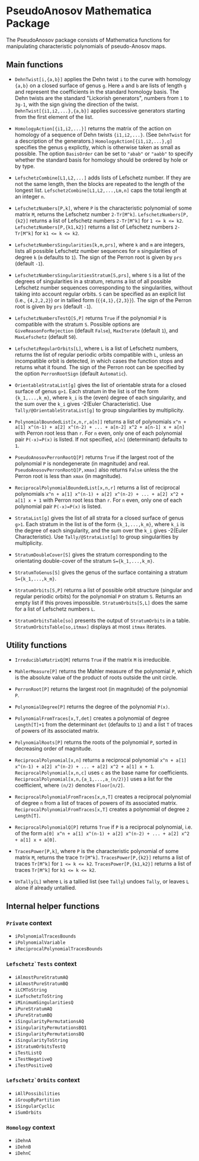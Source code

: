 # PseudoAnosov Mathematica Package

The PseudoAnosov package consists of Mathematica functions for
manipulating characteristic polynomials of pseudo-Anosov maps.

## Main functions

- `DehnTwist[i,{a,b}]` applies the Dehn twist `i` to the curve with homology `{a,b}` on a closed surface of genus `g`.  Here `a` and `b` are lists of length `g` and represent the coefficients in the standard homology basis.  The Dehn twists are the standard "Lickorish generators", numbers from `1` to `3g-1`, with the sign giving the direction of the twist.  `DehnTwist[{i1,i2,...},{a,b}]` applies successive generators starting from the first element of the list.

- `HomologyAction[{i1,i2,...}]` returns the matrix of the action on homology of a sequence of Dehn twists `{i1,i2,...}`.  (See `DehnTwist` for a description of the generators.)  `HomologyAction[{i1,i2,...},g]` specifies the genus `g` explictly, which is otherwise taken as small as possible.  The option `BasisOrder` can be set to `"abab"` or `"aabb"` to specify whether the standard basis for homology should be ordered by hole or by type.

- `LefschetzCombine[L1,L2,...]` adds lists of Lefschetz number.  If they are not the same length, then the blocks are repeated to the length of the longest list. `LefschetzCombine[L1,L2,...,Lm,n]` caps the total length at an integer `n`.

- `LefschetzNumbers[P,k]`, where `P` is the characteristic polynomial of some matrix `M`, returns the Lefschetz number `2-Tr[M^k]`.  `LefschetzNumbers[P,{k2}]` returns a list of Lefschetz numbers `2-Tr[M^k]` for `1 <= k <= k2`.  `LefschetzNumbers[P,{k1,k2}]` returns a list of Lefschetz numbers `2-Tr[M^k]` for `k1 <= k <= k2`.

- `LefschetzNumbersSingularities[k,m,prs]`, where `k` and `m` are integers, lists all possible Lefschetz number sequences for `m` singularities of degree `k` (`m` defaults to `1`).  The sign of the Perron root is given by `prs` (default `-1`).

- `LefschetzNumbersSingularitiesStratum[S,prs]`, where `S` is a list of the degrees of singularities in a stratum, returns a list of all possible Lefschetz number sequences corresponding to the singularities, without taking into account regular orbits.  `S` can be specified as an explicit list (i.e., `{4,2,2,2}`) or in tallied form (`{{4,1},{2,3}}`).  The sign of the Perron root is given by `prs` (default `-1`).

- `LefschetzNumbersTestQ[S,P]` returns `True` if the polynomial `P` is compatible with the stratum `S`.  Possible options are `GiveReasonForRejection` (default `False`), `MaxIterate` (default `1`), and `MaxLefschetz` (default `50`).

- `LefschetzRegularOrbits[L]`, where `L` is a list of Lefschetz numbers, returns the list of regular periodic orbits compatible with `L`, unless an incompatible orbit is detected, in which cases the function stops and returns what it found.  The sign of the Perron root can be specified by the option `PerronRootSign` (default `Automatic`).

- `OrientableStrataList[g]` gives the list of orientable strata for a closed surface of genus `g>1`.  Each stratum in the list is of the form `{k_1,...,k_m}`, where `k_i` is the (even) degree of each singularity, and the sum over the `k_i` gives -2(Euler Characteristic).  Use `Tally/@OrientableStrataList[g]` to group singularities by multiplicity.

- `PolynomialBoundedList[x,n,r,a[n]]` returns a list of polynomials `x^n + a[1] x^(n-1) + a[2] x^(n-2) + ... + a[n-2] x^2 + a[n-1] x + a[n]` with Perron root less than `r`.  For `n` even, only one of each polynomial pair `P(-x)=P(x)` is listed.  If not specified, `a[n]` (determinant) defaults to `1`.

- `PseudoAnosovPerronRootQ[P]` returns `True` if the largest root of the polynomial `P` is nondegenerate (in magnitude) and real.  `PseudoAnosovPerronRootQ[P,xmax]` also returns `False` unless the the Perron root is less than `xmax` (in magnitude).

- `ReciprocalPolynomialBoundedList[x,n,r]` returns a list of reciprocal polynomials `x^n + a[1] x^(n-1) + a[2] x^(n-2) + ... + a[2] x^2 + a[1] x + 1` with Perron root less than `r`.  For `n` even, only one of each polynomial pair `P(-x)=P(x)` is listed.

- `StrataList[g]` gives the list of all strata for a closed surface of genus `g>1`.  Each stratum in the list is of the form `{k_1,...,k_m}`, where `k_i` is the degree of each singularity, and the sum over the `k_i` gives -2(Euler Characteristic).  Use `Tally/@StrataList[g]` to group singularities by multiplicity.

- `StratumDoubleCover[S]` gives the stratum corresponding to the orientating double-cover of the stratum `S={k_1,...,k_m}`.

- `StratumToGenus[S]` gives the genus of the surface containing a stratum `S={k_1,...,k_m}`.

- `StratumOrbits[S,P]` returns a list of possible orbit structure (singular and regular periodic orbits) for the polynomial `P` on stratum `S`.  Returns an empty list if this proves impossible.  `StratumOrbits[S,L]` does the same for a list of Lefschetz numbers `L`.

- `StratumOrbitsTable[so]` presents the output of `StratumOrbits` in a table. `StratumOrbitsTable[so,itmax]` displays at most `itmax` iterates.

## Utility functions

- `IrreducibleMatrixQ[M]` returns `True` if the matrix `M` is irreducible.

- `MahlerMeasure[P]` returns the Mahler measure of the polynomial `P`, which is the absolute value of the product of roots outside the unit circle.

- `PerronRoot[P]` returns the largest root (in magnitude) of the polynomial `P`.

- `PolynomialDegree[P]` returns the degree of the polynomial `P(x)`.

- `PolynomialFromTraces[x,T,det]` creates a polynomial of degree `Length[T]+1` from the determinant `det` (defaults to `1`) and a list `T` of traces of powers of its associated matrix.

- `PolynomialRoots[P]` returns the roots of the polynomial `P`, sorted in decreasing order of magnitude.

- `ReciprocalPolynomial[x,n]` returns a reciprocal polynomial `x^n + a[1] x^(n-1) + a[2] x^(n-2) + ... + a[2] x^2 + a[1] x + 1`.  `ReciprocalPolynomial[x,n,c]` uses `c` as the base name for coefficients.  `ReciprocalPolynomial[x,n,{a_1,...,a_(n/2)}]` uses a list for the coefficient, where `(n/2)` denotes `Floor[n/2]`.

- `ReciprocalPolynomialFromTraces[x,n,T]` creates a reciprocal polynomial of degree `n` from a list of traces of powers of its associated matrix.  `ReciprocalPolynomialFromTraces[x,T]` creates a polynomial of degree `2 Length[T]`.

- `ReciprocalPolynomialQ[P]` returns `True` if `P` is a reciprocal polynomial, i.e. of the form `a[0] x^n + a[1] x^(n-1) + a[2] x^(n-2) + ... + a[2] x^2 + a[1] x + a[0]`.

- `TracesPower[P,k]`, where `P` is the characteristic polynomial of some matrix `M`, returns the trace `Tr[M^k]`.  `TracesPower[P,{k2}]` returns a list of traces `Tr[M^k]` for `1 <= k <= k2`.  `TracesPower[P,{k1,k2}]` returns a list of traces `Tr[M^k]` for `k1 <= k <= k2`.

- `UnTally[L]` where `L` is a tallied list (see `Tally`) undoes `Tally`, or leaves `L` alone if already untallied.

## Internal helper functions

### ``Private`` context

- `iPolynomialTracesBounds`
- `iPolynomialVariable`
- `iReciprocalPolynomialTracesBounds`

### ``Lefschetz`Tests`` context

- `iAlmostPureStratumAQ`
- `iAlmostPureStratumBQ`
- `iLCMToString`
- `iLefschetzToString`
- `iMinimumSingularitiesQ`
- `iPureStratumAQ`
- `iPureStratumBQ`
- `iSingularityPermutationsAQ`
- `iSingularityPermutationsBQ1`
- `iSingularityPermutationsBQ`
- `iSingularityToString`
- `iStratumOrbitsTestQ`
- `iTestListQ`
- `iTestNegativeQ`
- `iTestPositiveQ`

### ``Lefschetz`Orbits`` context

- `iAllPossibilities`
- `iGroupByPartition`
- `iSingularCyclic`
- `iSumOrbits`

### ``Homology`` context

- `iDehnA`
- `iDehnB`
- `iDehnC`

